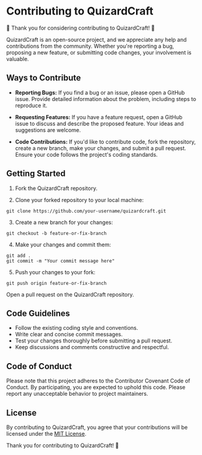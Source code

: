 # Contributing to QuizardCraft

🎉 Thank you for considering contributing to QuizardCraft! 🎉

QuizardCraft is an open-source project, and we appreciate any help and contributions from the community. Whether you're reporting a bug, proposing a new feature, or submitting code changes, your involvement is valuable.

## Ways to Contribute

- **Reporting Bugs:** If you find a bug or an issue, please open a GitHub issue. Provide detailed information about the problem, including steps to reproduce it.

- **Requesting Features:** If you have a feature request, open a GitHub issue to discuss and describe the proposed feature. Your ideas and suggestions are welcome.

- **Code Contributions:** If you'd like to contribute code, fork the repository, create a new branch, make your changes, and submit a pull request. Ensure your code follows the project's coding standards.

## Getting Started

1. Fork the QuizardCraft repository.

2. Clone your forked repository to your local machine:

```
git clone https://github.com/your-username/quizardcraft.git
```

3. Create a new branch for your changes:

```
git checkout -b feature-or-fix-branch
```

4. Make your changes and commit them:

```
git add .
git commit -m "Your commit message here"
```

5. Push your changes to your fork:

```
git push origin feature-or-fix-branch
```

Open a pull request on the QuizardCraft repository.

## Code Guidelines

- Follow the existing coding style and conventions.
- Write clear and concise commit messages.
- Test your changes thoroughly before submitting a pull request.
- Keep discussions and comments constructive and respectful.

## Code of Conduct

Please note that this project adheres to the Contributor Covenant Code of Conduct. By participating, you are expected to uphold this code. Please report any unacceptable behavior to project maintainers.

## License

By contributing to QuizardCraft, you agree that your contributions will be licensed under the [MIT License](./LICENSE).

Thank you for contributing to QuizardCraft! 🚀
